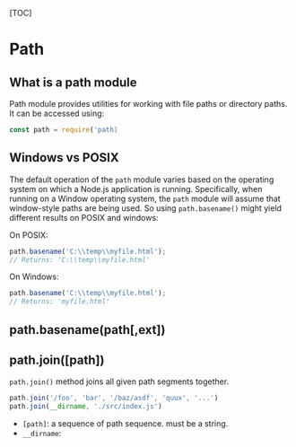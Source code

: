 [TOC]

# Path

## What is a path module

Path module provides utilities for working with file paths or directory paths. It can be accessed using:

```js
const path = require('path)
```

## Windows vs POSIX

The default operation of the `path` module varies based on the operating system on which a Node.js application is running. Specifically, when running on a Window operating system, the `path` module will assume that window-style paths are being used. So using `path.basename()` might yield different results  on POSIX and windows:

On POSIX:

```javascript
path.basename('C:\\temp\\myfile.html');
// Returns: 'C:\\temp\\myfile.html'
```

On Windows:

```javascript
path.basename('C:\\temp\\myfile.html');
// Returns: 'myfile.html'
```

## path.basename(path[,ext])



## path.join([path])

`path.join()` method joins all given path segments together.

```js
path.join('/foo', 'bar', '/baz/asdf', 'quux', '...')
path.join(__dirname, './src/index.js')
```

- `[path]`: a sequence of path sequence. must be a string.
- `__dirname`: 
